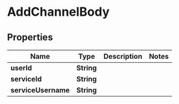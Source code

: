 

# AddChannelBody


## Properties

| Name | Type | Description | Notes |
|------------ | ------------- | ------------- | -------------|
|**userId** | **String** |  |  |
|**serviceId** | **String** |  |  |
|**serviceUsername** | **String** |  |  |



